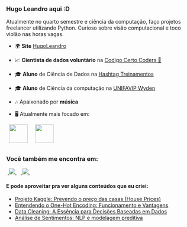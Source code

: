 ### Hugo Leandro aqui :D
Atualmente no quarto semestre e ciência da computação, faço projetos freelancer utilizando Python. Curioso sobre visão computacional e toco violão nas horas vagas.

- 🌍 **Site**  [HugoLeandro](https://hugoleandro.up.railway.app/)

- 📈 **Cientista de dados voluntário** na [Codigo Certo Coders 🚀](https://www.codigocertocoders.com.br/)
- 🎓 **Aluno** de Ciência de Dados na [Hashtag Treinamentos](https://www.hashtagtreinamentos.com/)
- 🎓 **Aluno** de Ciência da computação na [UNIFAVIP Wyden](https://www.wyden.com.br/)
- 🎶 Apaixonado por **música**

- 🖥️ Atualmente mais focado em:
<div style="display: inline">
  &nbsp;&nbsp;<img width='50' height='50' src="https://cdn.jsdelivr.net/gh/devicons/devicon/icons/python/python-original.svg" />&nbsp;&nbsp;
  &nbsp;&nbsp;<img width='50' height='50' src="https://cdn.jsdelivr.net/gh/devicons/devicon/icons/amazonwebservices/amazonwebservices-original.svg" />&nbsp;&nbsp;&nbsp;
</div> 

##

### Você também me encontra em:

&nbsp;<a href="https://www.linkedin.com/in/hugo-leandro-85b229169/">
  <img src="https://img.shields.io/badge/linkedin-%230077B5.svg?style=for-the-badge&logo=linkedin&logoColor=white">
</a>&nbsp;
&nbsp;<a href="https://medium.com/@leandrolimahugo">
  <img src="https://img.shields.io/badge/Medium-12100E?style=for-the-badge&logo=medium&logoColor=white">
</a>&nbsp;


#### E pode aproveitar pra ver alguns conteúdos que eu criei:
- <a href="https://github.com/HugoLeandro/House-Prices">
    Projeto Kaggle: Prevendo o preço das casas (House Prices)
  </a>
  
- <a href="https://medium.com/@leandrolimahugo/entendendo-o-one-hot-encoding-funcionamento-e-vantagens-e93ff3a5efe6">
    Entendendo o One-Hot Encoding: Funcionamento e Vantagens
  </a>

- <a href="https://medium.com/@leandrolimahugo/data-cleaning-a-ess%C3%AAncia-para-decis%C3%B5es-baseadas-em-dados-f200a6d342a6">
    Data Cleaning: A Essência para Decisões Baseadas em Dados
  </a>

- <a href="https://github.com/HugoLeandro/TrilhaFinalDados/tree/7a611bb34251ace69c048f4d6590bdd6f5986dc8/Trilha_2-Codigo-Certo#DistriSentimentos">
    Análise de Sentimentos: NLP e modelagem preditiva
  </a>



